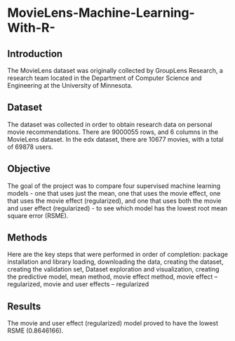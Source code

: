 # MovieLens-Machine-Learning-With-R-

## Introduction
The MovieLens dataset was originally collected by GroupLens Research, a research team located in the Department of Computer Science and Engineering at the University of Minnesota. 

## Dataset
The dataset was collected in order to obtain research data on personal movie recommendations. There are 9000055 rows, and 6 columns in the MovieLens dataset. In the edx dataset, there are 10677 movies, with a total of 69878 users. 

## Objective
The goal of the project was to compare four supervised machine learning models - one that uses just the mean, one that uses the movie effect, one that uses the movie effect (regularized), and one that uses both the movie and user effect (regularized) - to see which model has the lowest root mean square error (RSME).

## Methods
Here are the key steps that were performed in order of completion: package installation and library loading, downloading the data, creating the dataset, creating the validation set, Dataset exploration and visualization, creating the predictive model, mean method, movie effect method, movie effect – regularized, movie and user effects – regularized

## Results
The movie and user effect (regularized) model proved to have the lowest RSME (0.8646166).
